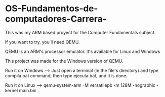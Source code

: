 # OS-Fundamentos-de-computadores-Carrera-
This was my ARM based proyect for the Computer Fundamentals subject.

If you want to try, you'll need QEMU.

QEMU is an ARM's processor emulator. It's available for Linux and Windows

This project was made for the Windows version of QEMU.

Run it on Windows --> Just open a terminal (in the file's directory) and type compila.bat command, then type ejecuta.bat, and it is done.

Run it on Linux --> qemu-system-arm -M versatilepb -m 128M -nographic -kernel main.bin  

